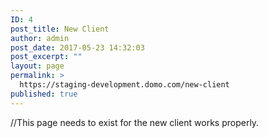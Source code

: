```yaml
---
ID: 4
post_title: New Client
author: admin
post_date: 2017-05-23 14:32:03
post_excerpt: ""
layout: page
permalink: >
  https://staging-development.domo.com/new-client
published: true
---
```

//This page needs to exist for the new client works properly.